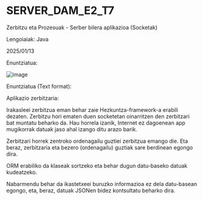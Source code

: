 # SERVER_DAM_E2_T7

Zerbitzu eta Prozesuak - Serber bilera aplikazioa (Socketak)

Lengoiaiak: Java

2025/01/13



Enuntziatua:

![image](https://github.com/user-attachments/assets/4690a29d-2483-48f0-a505-b5fab92f1e20)

Enuntziatua (Text format):

Aplikazio zerbitzaria:

Irakasleei zerbitzua eman behar zaie Hezkuntza-framework-a erabili dezaten. Zerbitzu hori ematen duen socketetan oinarritzen den zerbitzari bat muntatu beharko da. Hau horrela izanik, Internet ez dagoenean app mugikorrak datuak jaso ahal izango ditu arazo barik.

Zerbitzari horrek zentroko ordenagailu guztiei zerbitzua emango die. Eta beraz, zerbitzaria eta bezero (ordenagailu) guztiak sare berdinean egongo dira.

ORM erabiliko da klaseak sortzeko eta behar dugun datu-baseko datuak kudeatzeko.

Nabarmendu behar da ikastetxeei buruzko informazioa ez dela datu-basean egongo, eta, beraz, datuak JSONen bidez kontsultatu beharko dira.

